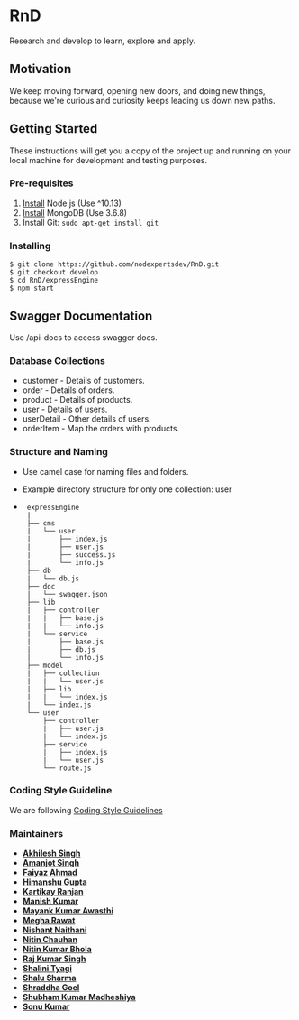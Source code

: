 # RnD

Research and develop to learn, explore and apply.

## Motivation

We keep moving forward, opening new doors, and doing new things, because we're curious and curiosity keeps leading us down new paths.


## Getting Started

These instructions will get you a copy of the project up and running on your local machine for development and testing purposes.

### Pre-requisites
1. [Install](https://nodejs.org/en/download/package-manager/#debian-and-ubuntu-based-linux-distributions) Node.js (Use ^10.13)
2. [Install](https://docs.mongodb.com/master/tutorial/install-mongodb-on-ubuntu/#using-deb-packages-recommended) MongoDB (Use 3.6.8)
3. Install Git: `sudo apt-get install git`

### Installing

	$ git clone https://github.com/nodexpertsdev/RnD.git
    $ git checkout develop
    $ cd RnD/expressEngine
    $ npm start

## Swagger Documentation

Use /api-docs to access swagger docs.

### Database Collections

* customer - Details of customers.
* order - Details of orders.
* product - Details of products.
* user - Details of users.
* userDetail - Other details of users.
* orderItem - Map the orders with products.

### Structure and Naming

* Use camel case for naming files and folders.
* Example directory structure for only one collection: user

*  ```
    expressEngine
    |
    ├── cms
    |   └── user
    |       ├── index.js
    |       ├── user.js
    |       ├── success.js
    |       └── info.js
    ├── db
    |   └── db.js
    ├── doc
    |   └── swagger.json
    ├── lib
    |   ├── controller
    |   |   ├── base.js
    |   |   └── info.js
    |   └── service
    |       ├── base.js
    |       ├── db.js
    |       └── info.js
    ├── model
    |   ├── collection
    |   |   └── user.js
    |   ├── lib
    |   |   └── index.js
    |   └── index.js
    └── user
        ├── controller
        |   ├── user.js
        |   └── index.js
        ├── service
        |   ├── index.js
        |   └── user.js
        └── route.js
   
### Coding Style Guideline

We are following [Coding Style Guidelines](https://github.com/nodexpertsdev/RnD/blob/develop/CODING_GUIDE.md)

### Maintainers
* **[Akhilesh Singh](https://github.com/akhilesh0011)**
* **[Amanjot Singh](https://github.com/amanjotSuccessive)**
* **[Faiyaz Ahmad](https://github.com/faiyaz24)**
* **[Himanshu Gupta](https://github.com/himanshu-nodex)**
* **[Kartikay Ranjan](https://github.com/kartikay-nx)**
* **[Manish Kumar](https://github.com/manish-nx)**
* **[Mayank Kumar Awasthi](https://github.com/mayank-nx)**
* **[Megha Rawat](https://github.com/megha-r)**
* **[Nishant Naithani](https://github.com/NishantNaithani1997)**
* **[Nitin Chauhan](https://github.com/Nitin17SS)**
* **[Nitin Kumar Bhola](https://github.com/nitinbhola44)**
* **[Raj Kumar Singh](https://github.com/rajkumar357)**
* **[Shalini Tyagi](https://github.com/)**
* **[Shalu Sharma](https://github.com/sharmashalu)**
* **[Shraddha Goel](https://github.com/shraddhagoelss)**
* **[Shubham Kumar Madheshiya](https://github.com/shubhkm)**
* **[Sonu Kumar](https://github.com/sonusuccessive)**


